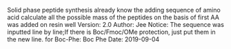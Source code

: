 Solid phase peptide synthesis already know the adding sequence of amino acid calculate all the possible mass of the peptides on the basis of first AA was added on resin well Version: 2.0 Author: Jee Notice: The sequence was inputted line by line;If there is Boc/Fmoc/OMe protection, just put them in the new line. for Boc-Phe: Boc Phe Date: 2019-09-04
